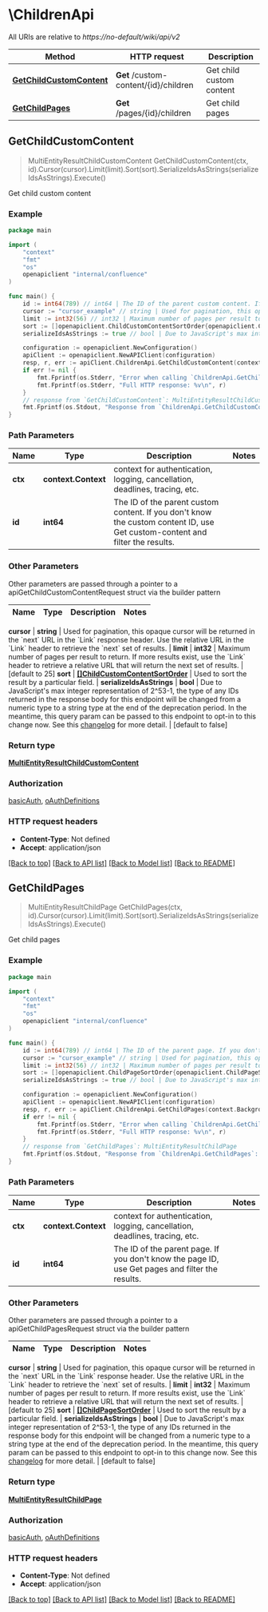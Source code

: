 # \ChildrenApi

All URIs are relative to *https://no-default/wiki/api/v2*

Method | HTTP request | Description
------------- | ------------- | -------------
[**GetChildCustomContent**](ChildrenApi.md#GetChildCustomContent) | **Get** /custom-content/{id}/children | Get child custom content
[**GetChildPages**](ChildrenApi.md#GetChildPages) | **Get** /pages/{id}/children | Get child pages



## GetChildCustomContent

> MultiEntityResultChildCustomContent GetChildCustomContent(ctx, id).Cursor(cursor).Limit(limit).Sort(sort).SerializeIdsAsStrings(serializeIdsAsStrings).Execute()

Get child custom content



### Example

```go
package main

import (
    "context"
    "fmt"
    "os"
    openapiclient "internal/confluence"
)

func main() {
    id := int64(789) // int64 | The ID of the parent custom content. If you don't know the custom content ID, use Get custom-content and filter the results.
    cursor := "cursor_example" // string | Used for pagination, this opaque cursor will be returned in the `next` URL in the `Link` response header. Use the relative URL in the `Link` header to retrieve the `next` set of results. (optional)
    limit := int32(56) // int32 | Maximum number of pages per result to return. If more results exist, use the `Link` header to retrieve a relative URL that will return the next set of results. (optional) (default to 25)
    sort := []openapiclient.ChildCustomContentSortOrder{openapiclient.ChildCustomContentSortOrder("created-date")} // []ChildCustomContentSortOrder | Used to sort the result by a particular field. (optional)
    serializeIdsAsStrings := true // bool | Due to JavaScript's max integer representation of 2^53-1, the type of any IDs returned in the response body for this endpoint will be changed from a numeric type to a string type at the end of the deprecation period. In the meantime, this query param can be passed to this endpoint to opt-in to this change now. See this [changelog](https://developer.atlassian.com/cloud/confluence/changelog/#CHANGE-905) for more detail. (optional) (default to false)

    configuration := openapiclient.NewConfiguration()
    apiClient := openapiclient.NewAPIClient(configuration)
    resp, r, err := apiClient.ChildrenApi.GetChildCustomContent(context.Background(), id).Cursor(cursor).Limit(limit).Sort(sort).SerializeIdsAsStrings(serializeIdsAsStrings).Execute()
    if err != nil {
        fmt.Fprintf(os.Stderr, "Error when calling `ChildrenApi.GetChildCustomContent``: %v\n", err)
        fmt.Fprintf(os.Stderr, "Full HTTP response: %v\n", r)
    }
    // response from `GetChildCustomContent`: MultiEntityResultChildCustomContent
    fmt.Fprintf(os.Stdout, "Response from `ChildrenApi.GetChildCustomContent`: %v\n", resp)
}
```

### Path Parameters


Name | Type | Description  | Notes
------------- | ------------- | ------------- | -------------
**ctx** | **context.Context** | context for authentication, logging, cancellation, deadlines, tracing, etc.
**id** | **int64** | The ID of the parent custom content. If you don&#39;t know the custom content ID, use Get custom-content and filter the results. | 

### Other Parameters

Other parameters are passed through a pointer to a apiGetChildCustomContentRequest struct via the builder pattern


Name | Type | Description  | Notes
------------- | ------------- | ------------- | -------------

 **cursor** | **string** | Used for pagination, this opaque cursor will be returned in the &#x60;next&#x60; URL in the &#x60;Link&#x60; response header. Use the relative URL in the &#x60;Link&#x60; header to retrieve the &#x60;next&#x60; set of results. | 
 **limit** | **int32** | Maximum number of pages per result to return. If more results exist, use the &#x60;Link&#x60; header to retrieve a relative URL that will return the next set of results. | [default to 25]
 **sort** | [**[]ChildCustomContentSortOrder**](ChildCustomContentSortOrder.md) | Used to sort the result by a particular field. | 
 **serializeIdsAsStrings** | **bool** | Due to JavaScript&#39;s max integer representation of 2^53-1, the type of any IDs returned in the response body for this endpoint will be changed from a numeric type to a string type at the end of the deprecation period. In the meantime, this query param can be passed to this endpoint to opt-in to this change now. See this [changelog](https://developer.atlassian.com/cloud/confluence/changelog/#CHANGE-905) for more detail. | [default to false]

### Return type

[**MultiEntityResultChildCustomContent**](MultiEntityResultChildCustomContent.md)

### Authorization

[basicAuth](../README.md#basicAuth), [oAuthDefinitions](../README.md#oAuthDefinitions)

### HTTP request headers

- **Content-Type**: Not defined
- **Accept**: application/json

[[Back to top]](#) [[Back to API list]](../README.md#documentation-for-api-endpoints)
[[Back to Model list]](../README.md#documentation-for-models)
[[Back to README]](../README.md)


## GetChildPages

> MultiEntityResultChildPage GetChildPages(ctx, id).Cursor(cursor).Limit(limit).Sort(sort).SerializeIdsAsStrings(serializeIdsAsStrings).Execute()

Get child pages



### Example

```go
package main

import (
    "context"
    "fmt"
    "os"
    openapiclient "internal/confluence"
)

func main() {
    id := int64(789) // int64 | The ID of the parent page. If you don't know the page ID, use Get pages and filter the results.
    cursor := "cursor_example" // string | Used for pagination, this opaque cursor will be returned in the `next` URL in the `Link` response header. Use the relative URL in the `Link` header to retrieve the `next` set of results. (optional)
    limit := int32(56) // int32 | Maximum number of pages per result to return. If more results exist, use the `Link` header to retrieve a relative URL that will return the next set of results. (optional) (default to 25)
    sort := []openapiclient.ChildPageSortOrder{openapiclient.ChildPageSortOrder("created-date")} // []ChildPageSortOrder | Used to sort the result by a particular field. (optional)
    serializeIdsAsStrings := true // bool | Due to JavaScript's max integer representation of 2^53-1, the type of any IDs returned in the response body for this endpoint will be changed from a numeric type to a string type at the end of the deprecation period. In the meantime, this query param can be passed to this endpoint to opt-in to this change now. See this [changelog](https://developer.atlassian.com/cloud/confluence/changelog/#CHANGE-905) for more detail. (optional) (default to false)

    configuration := openapiclient.NewConfiguration()
    apiClient := openapiclient.NewAPIClient(configuration)
    resp, r, err := apiClient.ChildrenApi.GetChildPages(context.Background(), id).Cursor(cursor).Limit(limit).Sort(sort).SerializeIdsAsStrings(serializeIdsAsStrings).Execute()
    if err != nil {
        fmt.Fprintf(os.Stderr, "Error when calling `ChildrenApi.GetChildPages``: %v\n", err)
        fmt.Fprintf(os.Stderr, "Full HTTP response: %v\n", r)
    }
    // response from `GetChildPages`: MultiEntityResultChildPage
    fmt.Fprintf(os.Stdout, "Response from `ChildrenApi.GetChildPages`: %v\n", resp)
}
```

### Path Parameters


Name | Type | Description  | Notes
------------- | ------------- | ------------- | -------------
**ctx** | **context.Context** | context for authentication, logging, cancellation, deadlines, tracing, etc.
**id** | **int64** | The ID of the parent page. If you don&#39;t know the page ID, use Get pages and filter the results. | 

### Other Parameters

Other parameters are passed through a pointer to a apiGetChildPagesRequest struct via the builder pattern


Name | Type | Description  | Notes
------------- | ------------- | ------------- | -------------

 **cursor** | **string** | Used for pagination, this opaque cursor will be returned in the &#x60;next&#x60; URL in the &#x60;Link&#x60; response header. Use the relative URL in the &#x60;Link&#x60; header to retrieve the &#x60;next&#x60; set of results. | 
 **limit** | **int32** | Maximum number of pages per result to return. If more results exist, use the &#x60;Link&#x60; header to retrieve a relative URL that will return the next set of results. | [default to 25]
 **sort** | [**[]ChildPageSortOrder**](ChildPageSortOrder.md) | Used to sort the result by a particular field. | 
 **serializeIdsAsStrings** | **bool** | Due to JavaScript&#39;s max integer representation of 2^53-1, the type of any IDs returned in the response body for this endpoint will be changed from a numeric type to a string type at the end of the deprecation period. In the meantime, this query param can be passed to this endpoint to opt-in to this change now. See this [changelog](https://developer.atlassian.com/cloud/confluence/changelog/#CHANGE-905) for more detail. | [default to false]

### Return type

[**MultiEntityResultChildPage**](MultiEntityResultChildPage.md)

### Authorization

[basicAuth](../README.md#basicAuth), [oAuthDefinitions](../README.md#oAuthDefinitions)

### HTTP request headers

- **Content-Type**: Not defined
- **Accept**: application/json

[[Back to top]](#) [[Back to API list]](../README.md#documentation-for-api-endpoints)
[[Back to Model list]](../README.md#documentation-for-models)
[[Back to README]](../README.md)


